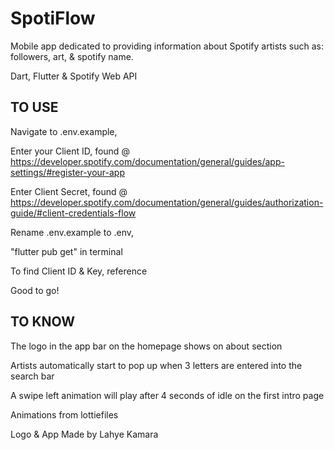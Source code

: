 # SpotiFlow

Mobile app dedicated to providing information about Spotify artists such as: followers, art, & spotify name.

Dart, Flutter & Spotify Web API

## TO USE

Navigate to .env.example,

Enter your Client ID, found @ 
https://developer.spotify.com/documentation/general/guides/app-settings/#register-your-app

Enter Client Secret, found @ 
https://developer.spotify.com/documentation/general/guides/authorization-guide/#client-credentials-flow

Rename .env.example to .env,

"flutter pub get" in terminal

To find Client ID & Key, reference 

Good to go!

## TO KNOW

The logo in the app bar on the homepage shows on about section

Artists automatically start to pop up when 3 letters are entered into the search bar

A swipe left animation will play after 4 seconds of idle on the first intro page

Animations from lottiefiles

Logo & App
    Made by Lahye Kamara